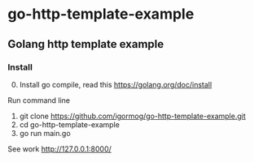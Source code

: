 # go-http-template-example
<h2>Golang http template example</h2>

<h3>Install</h3>

0) Install go compile, read this https://golang.org/doc/install

Run command line
1) git clone https://github.com/igormog/go-http-template-example.git
2) cd go-http-template-example
3) go run main.go

See work http://127.0.0.1:8000/
